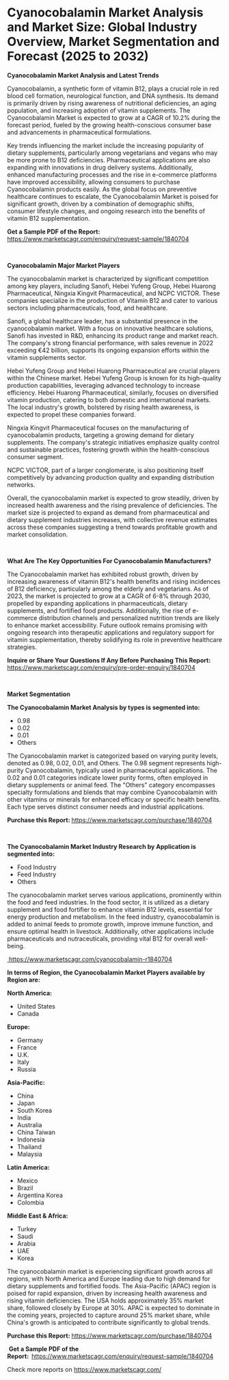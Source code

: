 <p><h1>Cyanocobalamin Market Analysis and Market Size: Global Industry Overview, Market Segmentation and Forecast (2025 to 2032)</h1></p><p><strong>Cyanocobalamin Market Analysis and Latest Trends</strong></p>
<p><p>Cyanocobalamin, a synthetic form of vitamin B12, plays a crucial role in red blood cell formation, neurological function, and DNA synthesis. Its demand is primarily driven by rising awareness of nutritional deficiencies, an aging population, and increasing adoption of vitamin supplements. The Cyanocobalamin Market is expected to grow at a CAGR of 10.2% during the forecast period, fueled by the growing health-conscious consumer base and advancements in pharmaceutical formulations.</p><p>Key trends influencing the market include the increasing popularity of dietary supplements, particularly among vegetarians and vegans who may be more prone to B12 deficiencies. Pharmaceutical applications are also expanding with innovations in drug delivery systems. Additionally, enhanced manufacturing processes and the rise in e-commerce platforms have improved accessibility, allowing consumers to purchase Cyanocobalamin products easily. As the global focus on preventive healthcare continues to escalate, the Cyanocobalamin Market is poised for significant growth, driven by a combination of demographic shifts, consumer lifestyle changes, and ongoing research into the benefits of vitamin B12 supplementation.</p></p>
<p><strong>Get a Sample PDF of the Report:&nbsp;</strong> <a href="https://www.marketscagr.com/enquiry/request-sample/1840704?utm_campaign=3001&utm_medium=2&utm_source=Github&utm_content=ia&utm_term=01042025&utm_id=cyanocobalamin">https://www.marketscagr.com/enquiry/request-sample/1840704</a></p>
<p>&nbsp;</p>
<p><strong>Cyanocobalamin Major Market Players</strong></p>
<p><p>The cyanocobalamin market is characterized by significant competition among key players, including Sanofi, Hebei Yufeng Group, Hebei Huarong Pharmaceutical, Ningxia Kingvit Pharmaceutical, and NCPC VICTOR. These companies specialize in the production of Vitamin B12 and cater to various sectors including pharmaceuticals, food, and healthcare.</p><p>Sanofi, a global healthcare leader, has a substantial presence in the cyanocobalamin market. With a focus on innovative healthcare solutions, Sanofi has invested in R&D, enhancing its product range and market reach. The company's strong financial performance, with sales revenue in 2022 exceeding €42 billion, supports its ongoing expansion efforts within the vitamin supplements sector.</p><p>Hebei Yufeng Group and Hebei Huarong Pharmaceutical are crucial players within the Chinese market. Hebei Yufeng Group is known for its high-quality production capabilities, leveraging advanced technology to increase efficiency. Hebei Huarong Pharmaceutical, similarly, focuses on diversified vitamin production, catering to both domestic and international markets. The local industry's growth, bolstered by rising health awareness, is expected to propel these companies forward.</p><p>Ningxia Kingvit Pharmaceutical focuses on the manufacturing of cyanocobalamin products, targeting a growing demand for dietary supplements. The company's strategic initiatives emphasize quality control and sustainable practices, fostering growth within the health-conscious consumer segment.</p><p>NCPC VICTOR, part of a larger conglomerate, is also positioning itself competitively by advancing production quality and expanding distribution networks. </p><p>Overall, the cyanocobalamin market is expected to grow steadily, driven by increased health awareness and the rising prevalence of deficiencies. The market size is projected to expand as demand from pharmaceutical and dietary supplement industries increases, with collective revenue estimates across these companies suggesting a trend towards profitable growth and market consolidation.</p></p>
<p>&nbsp;</p>
<p><strong>What Are The Key Opportunities For Cyanocobalamin Manufacturers?</strong></p>
<p><p>The Cyanocobalamin market has exhibited robust growth, driven by increasing awareness of vitamin B12's health benefits and rising incidences of B12 deficiency, particularly among the elderly and vegetarians. As of 2023, the market is projected to grow at a CAGR of 6-8% through 2030, propelled by expanding applications in pharmaceuticals, dietary supplements, and fortified food products. Additionally, the rise of e-commerce distribution channels and personalized nutrition trends are likely to enhance market accessibility. Future outlook remains promising with ongoing research into therapeutic applications and regulatory support for vitamin supplementation, thereby solidifying its role in preventive healthcare strategies.</p></p>
<p><strong>Inquire or Share Your Questions If Any Before Purchasing This Report:</strong> <a href="https://www.marketscagr.com/enquiry/pre-order-enquiry/1840704?utm_campaign=3001&utm_medium=2&utm_source=Github&utm_content=ia&utm_term=01042025&utm_id=cyanocobalamin">https://www.marketscagr.com/enquiry/pre-order-enquiry/1840704</a></p>
<p>&nbsp;</p>
<p><strong>Market Segmentation</strong></p>
<p><strong>The Cyanocobalamin Market Analysis by types is segmented into:</strong></p>
<p><ul><li>0.98</li><li>0.02</li><li>0.01</li><li>Others</li></ul></p>
<p><p>The Cyanocobalamin market is categorized based on varying purity levels, denoted as 0.98, 0.02, 0.01, and Others. The 0.98 segment represents high-purity Cyanocobalamin, typically used in pharmaceutical applications. The 0.02 and 0.01 categories indicate lower purity forms, often employed in dietary supplements or animal feed. The "Others" category encompasses specialty formulations and blends that may combine Cyanocobalamin with other vitamins or minerals for enhanced efficacy or specific health benefits. Each type serves distinct consumer needs and industrial applications.</p></p>
<p><strong>Purchase this Report:&nbsp;</strong><a href="https://www.marketscagr.com/purchase/1840704?utm_campaign=3001&utm_medium=2&utm_source=Github&utm_content=ia&utm_term=01042025&utm_id=cyanocobalamin">https://www.marketscagr.com/purchase/1840704</a></p>
<p>&nbsp;</p>
<p><strong>The Cyanocobalamin Market Industry Research by Application is segmented into:</strong></p>
<p><ul><li>Food Industry</li><li>Feed Industry</li><li>Others</li></ul></p>
<p><p>The cyanocobalamin market serves various applications, prominently within the food and feed industries. In the food sector, it is utilized as a dietary supplement and food fortifier to enhance vitamin B12 levels, essential for energy production and metabolism. In the feed industry, cyanocobalamin is added to animal feeds to promote growth, improve immune function, and ensure optimal health in livestock. Additionally, other applications include pharmaceuticals and nutraceuticals, providing vital B12 for overall well-being.</p></p>
<p><a href="https://www.marketscagr.com/cyanocobalamin-r1840704?utm_campaign=3001&utm_medium=2&utm_source=Github&utm_content=ia&utm_term=01042025&utm_id=cyanocobalamin">&nbsp;https://www.marketscagr.com/cyanocobalamin-r1840704</a></p>
<p><strong>In terms of Region, the Cyanocobalamin Market Players available by Region are:</strong></p>
<p>
    <p> <strong> North America: </strong>
        <ul>
            <li>United States</li>
            <li>Canada</li>
        </ul>
        </p> 
    <p> <strong> Europe: </strong>
        <ul>
            <li>Germany</li>
            <li>France</li>
            <li>U.K.</li>
            <li>Italy</li>
            <li>Russia</li>
        </ul>
        </p> 
    <p> <strong> Asia-Pacific: </strong>
        <ul>
            <li>China</li>
            <li>Japan</li>
            <li>South Korea</li>
            <li>India</li>
            <li>Australia</li>
            <li>China Taiwan</li>
            <li>Indonesia</li>
            <li>Thailand</li>
            <li>Malaysia</li>
        </ul>
        </p> 
    <p> <strong> Latin America: </strong>
        <ul>
            <li>Mexico</li>
            <li>Brazil</li>
            <li>Argentina Korea</li>
            <li>Colombia</li>
        </ul>
        </p> 
    <p> <strong> Middle East & Africa: </strong>
        <ul>
            <li>Turkey</li>
            <li>Saudi</li>
            <li>Arabia</li>
            <li>UAE</li>
            <li>Korea</li>
        </ul>
    </p>
    </p>
<p><p>The cyanocobalamin market is experiencing significant growth across all regions, with North America and Europe leading due to high demand for dietary supplements and fortified foods. The Asia-Pacific (APAC) region is poised for rapid expansion, driven by increasing health awareness and rising vitamin deficiencies. The USA holds approximately 35% market share, followed closely by Europe at 30%. APAC is expected to dominate in the coming years, projected to capture around 25% market share, while China's growth is anticipated to contribute significantly to global trends.</p></p>
<p><strong>Purchase this Report: </strong><a href="https://www.marketscagr.com/purchase/1840704?utm_campaign=3001&utm_medium=2&utm_source=Github&utm_content=ia&utm_term=01042025&utm_id=cyanocobalamin">https://www.marketscagr.com/purchase/1840704</a></p>
<p>&nbsp;<strong>Get a Sample PDF of the Report:&nbsp;&nbsp;</strong><a href="https://www.marketscagr.com/enquiry/request-sample/1840704?utm_campaign=3001&utm_medium=2&utm_source=Github&utm_content=ia&utm_term=01042025&utm_id=cyanocobalamin">https://www.marketscagr.com/enquiry/request-sample/1840704</a></p>
<p><strong></strong></p>
<p>Check more reports on <a href="https://www.marketscagr.com/?utm_campaign=3001&utm_medium=2&utm_source=Github&utm_content=ia&utm_term=01042025&utm_id=cyanocobalamin">https://www.marketscagr.com/</a></p>
